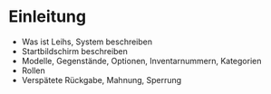 # Einleitung

* Was ist Leihs, System beschreiben
* Startbildschirm beschreiben
* Modelle, Gegenstände, Optionen, Inventarnummern, Kategorien
* Rollen
* Verspätete Rückgabe, Mahnung, Sperrung



